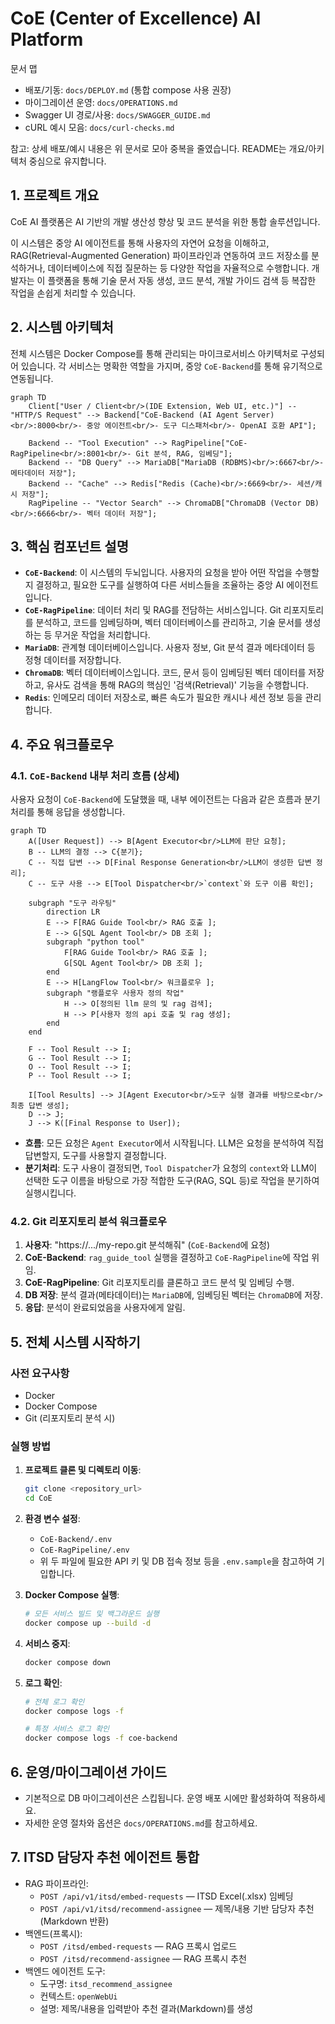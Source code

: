 # CoE (Center of Excellence) AI Platform

문서 맵
- 배포/기동: `docs/DEPLOY.md` (통합 compose 사용 권장)
- 마이그레이션 운영: `docs/OPERATIONS.md`
- Swagger UI 경로/사용: `docs/SWAGGER_GUIDE.md`
- cURL 예시 모음: `docs/curl-checks.md`

참고: 상세 배포/예시 내용은 위 문서로 모아 중복을 줄였습니다. README는 개요/아키텍처 중심으로 유지합니다.

## 1. 프로젝트 개요

CoE AI 플랫폼은 AI 기반의 개발 생산성 향상 및 코드 분석을 위한 통합 솔루션입니다.

이 시스템은 중앙 AI 에이전트를 통해 사용자의 자연어 요청을 이해하고, RAG(Retrieval-Augmented Generation) 파이프라인과 연동하여 코드 저장소를 분석하거나, 데이터베이스에 직접 질문하는 등 다양한 작업을 자율적으로 수행합니다. 개발자는 이 플랫폼을 통해 기술 문서 자동 생성, 코드 분석, 개발 가이드 검색 등 복잡한 작업을 손쉽게 처리할 수 있습니다.

## 2. 시스템 아키텍처

전체 시스템은 Docker Compose를 통해 관리되는 마이크로서비스 아키텍처로 구성되어 있습니다. 각 서비스는 명확한 역할을 가지며, 중앙 `CoE-Backend`를 통해 유기적으로 연동됩니다.

```mermaid
graph TD
    Client["User / Client<br/>(IDE Extension, Web UI, etc.)"] -- "HTTP/S Request" --> Backend["CoE-Backend (AI Agent Server)<br/>:8000<br/>- 중앙 에이전트<br/>- 도구 디스패처<br/>- OpenAI 호환 API"];
    
    Backend -- "Tool Execution" --> RagPipeline["CoE-RagPipeline<br/>:8001<br/>- Git 분석, RAG, 임베딩"];
    Backend -- "DB Query" --> MariaDB["MariaDB (RDBMS)<br/>:6667<br/>- 메타데이터 저장"];
    Backend -- "Cache" --> Redis["Redis (Cache)<br/>:6669<br/>- 세션/캐시 저장"];
    RagPipeline -- "Vector Search" --> ChromaDB["ChromaDB (Vector DB)<br/>:6666<br/>- 벡터 데이터 저장"];
```

## 3. 핵심 컴포넌트 설명

-   **`CoE-Backend`**: 이 시스템의 두뇌입니다. 사용자의 요청을 받아 어떤 작업을 수행할지 결정하고, 필요한 도구를 실행하여 다른 서비스들을 조율하는 중앙 AI 에이전트입니다.
-   **`CoE-RagPipeline`**: 데이터 처리 및 RAG를 전담하는 서비스입니다. Git 리포지토리를 분석하고, 코드를 임베딩하며, 벡터 데이터베이스를 관리하고, 기술 문서를 생성하는 등 무거운 작업을 처리합니다.
-   **`MariaDB`**: 관계형 데이터베이스입니다. 사용자 정보, Git 분석 결과 메타데이터 등 정형 데이터를 저장합니다.
-   **`ChromaDB`**: 벡터 데이터베이스입니다. 코드, 문서 등이 임베딩된 벡터 데이터를 저장하고, 유사도 검색을 통해 RAG의 핵심인 '검색(Retrieval)' 기능을 수행합니다.
-   **`Redis`**: 인메모리 데이터 저장소로, 빠른 속도가 필요한 캐시나 세션 정보 등을 관리합니다.

## 4. 주요 워크플로우

### 4.1. `CoE-Backend` 내부 처리 흐름 (상세)

사용자 요청이 `CoE-Backend`에 도달했을 때, 내부 에이전트는 다음과 같은 흐름과 분기 처리를 통해 응답을 생성합니다.

```mermaid
graph TD
    A([User Request]) --> B[Agent Executor<br/>LLM에 판단 요청];
    B -- LLM의 결정 --> C{분기};
    C -- 직접 답변 --> D[Final Response Generation<br/>LLM이 생성한 답변 정리];
    C -- 도구 사용 --> E[Tool Dispatcher<br/>`context`와 도구 이름 확인];
    
    subgraph "도구 라우팅"
        direction LR
        E --> F[RAG Guide Tool<br/> RAG 호출 ];
        E --> G[SQL Agent Tool<br/> DB 조회 ];
        subgraph "python tool"
            F[RAG Guide Tool<br/> RAG 호출 ];
            G[SQL Agent Tool<br/> DB 조회 ];
        end
        E --> H[LangFlow Tool<br/> 워크플로우 ];
        subgraph "랭플로우 사용자 정의 작업"
            H --> O[정의된 llm 문의 및 rag 검색];
            H --> P[사용자 정의 api 호출 및 rag 생성];
        end
    end

    F -- Tool Result --> I;
    G -- Tool Result --> I;
    O -- Tool Result --> I;
    P -- Tool Result --> I;

    I[Tool Results] --> J[Agent Executor<br/>도구 실행 결과를 바탕으로<br/>최종 답변 생성];
    D --> J;
    J --> K([Final Response to User]);
```

-   **흐름**: 모든 요청은 `Agent Executor`에서 시작됩니다. LLM은 요청을 분석하여 직접 답변할지, 도구를 사용할지 결정합니다.
-   **분기처리**: 도구 사용이 결정되면, `Tool Dispatcher`가 요청의 `context`와 LLM이 선택한 도구 이름을 바탕으로 가장 적합한 도구(RAG, SQL 등)로 작업을 분기하여 실행시킵니다.

### 4.2. Git 리포지토리 분석 워크플로우

1.  **사용자**: "https://.../my-repo.git 분석해줘" (`CoE-Backend`에 요청)
2.  **CoE-Backend**: `rag_guide_tool` 실행을 결정하고 `CoE-RagPipeline`에 작업 위임.
3.  **CoE-RagPipeline**: Git 리포지토리를 클론하고 코드 분석 및 임베딩 수행.
4.  **DB 저장**: 분석 결과(메타데이터)는 `MariaDB`에, 임베딩된 벡터는 `ChromaDB`에 저장.
5.  **응답**: 분석이 완료되었음을 사용자에게 알림.

## 5. 전체 시스템 시작하기

### 사전 요구사항

-   Docker
-   Docker Compose
-   Git (리포지토리 분석 시)

### 실행 방법

1.  **프로젝트 클론 및 디렉토리 이동**:
    ```bash
    git clone <repository_url>
    cd CoE
    ```

2.  **환경 변수 설정**:
    -   `CoE-Backend/.env`
    -   `CoE-RagPipeline/.env`
    -   위 두 파일에 필요한 API 키 및 DB 접속 정보 등을 `.env.sample`을 참고하여 기입합니다.

3.  **Docker Compose 실행**:
    ```bash
    # 모든 서비스 빌드 및 백그라운드 실행
    docker compose up --build -d
    ```

4.  **서비스 중지**:
    ```bash
    docker compose down
    ```

5.  **로그 확인**:
    ```bash
    # 전체 로그 확인
    docker compose logs -f

    # 특정 서비스 로그 확인
    docker compose logs -f coe-backend
    ```

## 6. 운영/마이그레이션 가이드

- 기본적으로 DB 마이그레이션은 스킵됩니다. 운영 배포 시에만 활성화하여 적용하세요.
- 자세한 운영 절차와 옵션은 `docs/OPERATIONS.md`를 참고하세요.

## 7. ITSD 담당자 추천 에이전트 통합

- RAG 파이프라인:
  - `POST /api/v1/itsd/embed-requests` — ITSD Excel(.xlsx) 임베딩
  - `POST /api/v1/itsd/recommend-assignee` — 제목/내용 기반 담당자 추천 (Markdown 반환)
- 백엔드(프록시):
  - `POST /itsd/embed-requests` — RAG 프록시 업로드
  - `POST /itsd/recommend-assignee` — RAG 프록시 추천
- 백엔드 에이전트 도구:
  - 도구명: `itsd_recommend_assignee`
  - 컨텍스트: `openWebUi`
  - 설명: 제목/내용을 입력받아 추천 결과(Markdown)를 생성
